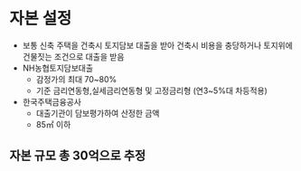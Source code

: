 # 자본 설정

- 보통 신축 주택을 건축시 토지담보 대출을 받아 건축시 비용을 충당하거나 토지위에 건물짓는 조건으로 대출을 받음
- NH농협토지담보대출
    - 감정가의 최대 70~80%
    - 기준 금리연동형,실세금리연동형 및 고정금리형 (연3~5%대 차등적용)
- 한국주택금융공사
    - 대출기관이 담보평가하여 산정한 금액
    - 85㎡ 이하

## 자본 규모 총 30억으로 추정